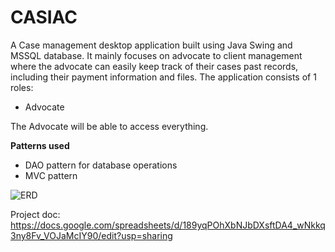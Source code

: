 # CASIAC

A Case management desktop application built using Java Swing and MSSQL database.
It mainly focuses on advocate to client management where the advocate can easily keep track of their cases past records, including their payment information and files. 
The application consists of 1 roles: 
  - Advocate
  
The Advocate will be able to access everything.

**Patterns used**
- DAO pattern for database operations
- MVC pattern

![ERD](https://raw.githubusercontent.com/piru72/CASIAC/master/Images/ERD_CASE.png)

Project doc: https://docs.google.com/spreadsheets/d/189yqPOhXbNJbDXsftDA4_wNkkq3ny8Fv_VOJaMcIY90/edit?usp=sharing

